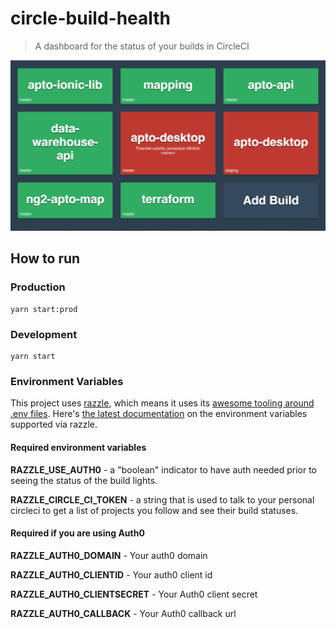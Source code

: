 # circle-build-health

> A dashboard for the status of your builds in CircleCI

![screen-shot](./public/screen-shot.png)

## How to run

### Production
```
yarn start:prod
```

### Development
```
yarn start
```

### Environment Variables

This project uses [razzle](https://github.com/jaredpalmer/razzle), which means it uses its [awesome tooling around .env files](https://github.com/jaredpalmer/razzle#what-other-env-files-are-can-be-used). Here's [the latest documentation](https://github.com/jaredpalmer/razzle#environment-variables) on the environment variables supported via razzle.

#### Required environment variables
**RAZZLE_USE_AUTH0** - a "boolean" indicator to have auth needed prior to seeing the status of the build lights.

**RAZZLE_CIRCLE_CI_TOKEN** - a string that is used to talk to your personal circleci to get a list of projects you follow and see their build statuses.

#### Required if you are using Auth0
**RAZZLE_AUTH0_DOMAIN** - Your auth0 domain

**RAZZLE_AUTH0_CLIENTID** - Your auth0 client id

**RAZZLE_AUTH0_CLIENTSECRET** - Your Auth0 client secret

**RAZZLE_AUTH0_CALLBACK** - Your Auth0 callback url